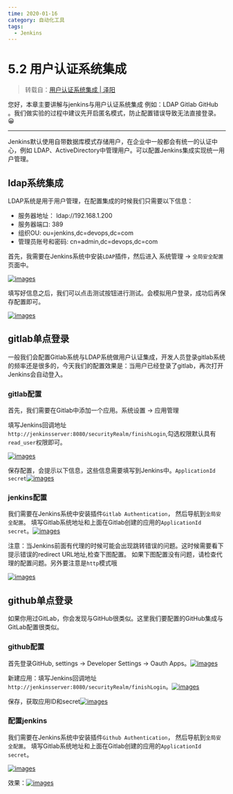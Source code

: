 ```yaml
---
time: 2020-01-16
category: 自动化工具
tags:
  - Jenkins
---
```


# 5.2 用户认证系统集成

> 转载自：[用户认证系统集成 | 泽阳](http://docs.idevops.site/jenkins/pipelineintegrated/chapter02/)

您好，本章主要讲解与jenkins与用户认证系统集成 例如：LDAP Gitlab GitHub 。我们做实验的过程中建议先开启匿名模式，防止配置错误导致无法直接登录。 😀

---

Jenkins默认使用自带数据库模式存储用户，在企业中一般都会有统一的认证中心，例如 LDAP、ActiveDirectory中管理用户。可以配置Jenkins集成实现统一用户管理。

## ldap系统集成

LDAP系统是用于用户管理，在配置集成的时候我们只需要以下信息：

- 服务器地址： ldap://192.168.1.200
- 服务器端口: 389
- 组织OU: ou=jenkins,dc=devops,dc=com
- 管理员账号和密码: cn=admin,dc=devops,dc=com

首先，我需要在Jenkins系统中安装`LDAP`插件，然后进入 系统管理 -> `全局安全配置`页面中。

[![images](http://docs.idevops.site/jenkins/pipelineintegrated/chapter02/images/01.png)](http://docs.idevops.site/jenkins/pipelineintegrated/chapter02/images/01.png)

填写好信息之后，我们可以点击测试按钮进行测试。会模拟用户登录，成功后再保存配置即可。

[![images](http://docs.idevops.site/jenkins/pipelineintegrated/chapter02/images/02.png)](http://docs.idevops.site/jenkins/pipelineintegrated/chapter02/images/02.png)

## gitlab单点登录

一般我们会配置Gitlab系统与LDAP系统做用户认证集成，开发人员登录gitlab系统的频率还是很多的，今天我们的配置效果是：当用户已经登录了gitlab，再次打开Jenkins会自动登入。

### gitlab配置

首先，我们需要在Gitlab中添加一个应用。系统设置 -> 应用管理

填写Jenkins回调地址`http://jenkinsserver:8080/securityRealm/finishLogin`,勾选权限默认具有`read_user`权限即可。

[![images](http://docs.idevops.site/jenkins/pipelineintegrated/chapter02/images/03.png)](http://docs.idevops.site/jenkins/pipelineintegrated/chapter02/images/03.png)

保存配置，会提示以下信息，这些信息需要填写到Jenkins中。`ApplicationId` `secret`[![images](http://docs.idevops.site/jenkins/pipelineintegrated/chapter02/images/04.png)](http://docs.idevops.site/jenkins/pipelineintegrated/chapter02/images/04.png)

### jenkins配置

我们需要在Jenkins系统中安装插件`Gitlab Authentication`， 然后导航到`全局安全配置`。 填写Gitlab系统地址和上面在Gitlab创建的应用的`ApplicationId` `secret`。[![images](http://docs.idevops.site/jenkins/pipelineintegrated/chapter02/images/05.png)](http://docs.idevops.site/jenkins/pipelineintegrated/chapter02/images/05.png)



注意：当Jenkins前面有代理的时候可能会出现跳转错误的问题。这时候需要看下提示错误的redirect URL地址,检查下图配置。 如果下图配置没有问题，请检查代理的配置问题。另外要注意是`http`模式哦

[![images](http://docs.idevops.site/jenkins/pipelineintegrated/chapter02/images/06.png)](http://docs.idevops.site/jenkins/pipelineintegrated/chapter02/images/06.png)

## github单点登录

如果你用过GitLab，你会发现与GitHub很类似。这里我们要配置的GitHub集成与GitLab配置很类似。

### github配置

首先登录GitHub, settings -> Developer Settings -> Oauth Apps。[![images](http://docs.idevops.site/jenkins/pipelineintegrated/chapter02/images/07.png)](http://docs.idevops.site/jenkins/pipelineintegrated/chapter02/images/07.png)

新建应用：填写Jenkins回调地址`http://jenkinsserver:8080/securityRealm/finishLogin`。[![images](http://docs.idevops.site/jenkins/pipelineintegrated/chapter02/images/08.png)](http://docs.idevops.site/jenkins/pipelineintegrated/chapter02/images/08.png)

保存，获取应用ID和secret[![images](http://docs.idevops.site/jenkins/pipelineintegrated/chapter02/images/09.png)](http://docs.idevops.site/jenkins/pipelineintegrated/chapter02/images/09.png)

### 配置jenkins

我们需要在Jenkins系统中安装插件`Github Authentication`， 然后导航到`全局安全配置`。 填写Gitlab系统地址和上面在Gitlab创建的应用的`ApplicationId` `secret`。

[![images](http://docs.idevops.site/jenkins/pipelineintegrated/chapter02/images/10.png)](http://docs.idevops.site/jenkins/pipelineintegrated/chapter02/images/10.png)

效果：[![images](http://docs.idevops.site/jenkins/pipelineintegrated/chapter02/images/11.png)](http://docs.idevops.site/jenkins/pipelineintegrated/chapter02/images/11.png)
